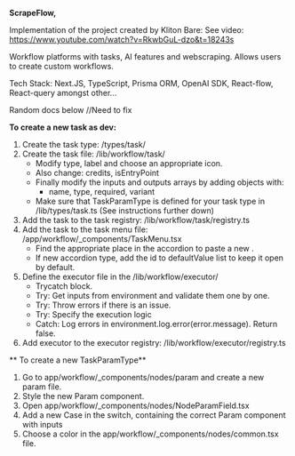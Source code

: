 **ScrapeFlow,**

Implementation of the project created by Kliton Bare:
See video: https://www.youtube.com/watch?v=RkwbGuL-dzo&t=18243s

Workflow platforms with tasks, AI features and webscraping.
Allows users to create custom workflows.

Tech Stack:
Next.JS, TypeScript, Prisma ORM, OpenAI SDK, React-flow, React-query amongst other...

Random docs below //Need to fix

**To create a new task as dev:**

1. Create the task type: /types/task/
2. Create the task file: /lib/workflow/task/
   - Modify type, label and choose an appropriate icon.
   - Also change: credits, isEntryPoint
   - Finally modify the inputs and outputs arrays by adding objects with:
     - name, type, required, variant
   - Make sure that TaskParamType is defined for your task type in /lib/types/task.ts (See instructions further down)
3. Add the task to the task registry: /lib/workflow/task/registry.ts
4. Add the task to the task menu file: /app/workflow/\_components/TaskMenu.tsx
   - Find the appropriate place in the accordion to paste a new <TaskBtn>.
   - If new accordion type, add the id to defaultValue list to keep it open by default.
5. Define the executor file in the /lib/workflow/executor/
   - Trycatch block.
   - Try: Get inputs from environment and validate them one by one.
   - Try: Throw errors if there is an issue.
   - Try: Specify the execution logic
   - Catch: Log errors in environment.log.error(error.message). Return false.
6. Add executor to the executor registry: /lib/workflow/executor/registry.ts

** To create a new TaskParamType**

1. Go to app/workflow/\_components/nodes/param and create a new param file.
2. Style the new Param component.
3. Open app/workflow/\_components/nodes/NodeParamField.tsx
4. Add a new Case in the switch, containing the correct Param component with inputs
5. Choose a color in the app/workflow/\_components/nodes/common.tsx file.
